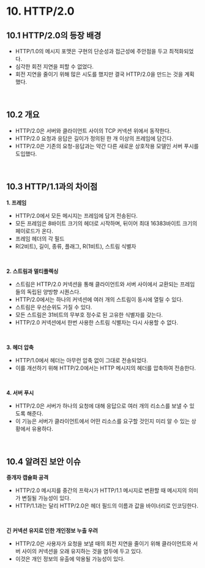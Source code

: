 # 10. HTTP/2.0

## 10.1 HTTP/2.0의 등장 배경

- HTTP/1.0의 메시지 포맷은 구현의 단순성과 접근성에 주안점을 두고 최적화되었다.
- 심각한 회전 지연을 피할 수 없었다.
- 회전 지연을 줄이기 위해 많은 시도를 했지만 결국 HTTP/2.0을 만드는 것을 계획했다.

<br>

## 10.2 개요

- HTTP/2.0은 서버와 클라이언트 사이의 TCP 커넥션 위에서 동작한다.
- HTTP/2.0 요청과 응답은 길이가 정의된 한 개 이상의 프레임에 담긴다.
- HTTP/2.0은 기존의 요청-응답과는 약간 다른 새로운 상호작용 모델인 서버 푸시를 도입했다.

<br>

## 10.3 HTTP/1.1과의 차이점

**1. 프레임**

- HTTP/2.0에서 모든 메시지는 프레임에 담겨 전송된다.
- 모든 프레임은 8바이트 크기의 헤더로 시작하며, 뒤이어 최대 16383바이트 크기의 페이로드가 온다.
- 프레임 헤더의 각 필드
- R(2비트), 길이, 종류, 플래그, R(1비트), 스트림 식별자

<br>

**2. 스트림과 멀티플렉싱**

- 스트림은 HTTP/2.0 커넥션을 통해 클라이언트와 서버 사이에서 교환되는 프레임들의 독립된 양방향 시퀀스다.
- HTTP/2.0에서는 하나의 커넥션에 여러 개의 스트림이 동시에 열릴 수 있다.
- 스트림은 우선순위도 가질 수 있다.
- 모든 스트림은 31비트의 무부호 정수로 된 고유한 식별자를 갖는다.
- HTTP/2.0 커넥션에서 한번 사용한 스트림 식별자는 다시 사용할 수 없다.

<br>

**3. 헤더 압축**

- HTTP/1.0에서 헤더는 아무런 압축 없이 그대로 전송되었다.
- 이를 개선하기 위해 HTTP/2.0에서는 HTTP 메시지의 헤더를 압축하여 전송한다.

<br>

**4. 서버 푸시**

- HTTP/2.0은 서버가 하나의 요청에 대해 응답으로 여러 개의 리소스를 보낼 수 있도록 해준다.
- 이 기능은 서버가 클라이언트에서 어떤 리소스를 요구할 것인지 미리 알 수 있는 상황에서 유용하다.

<br>

## 10.4 알려진 보안 이슈

**중개자 캡슐화 공격**

- HTTP/2.0 메시지를 중간의 프락시가 HTTP/1.1 메시지로 변환할 때 메시지의 의미가 변질될 가능성이 있다.
- HTTP/1.1과는 달리 HTTP/2.0은 헤더 필드의 이름과 값을 바이너리로 인코딩한다.

<br>

**긴 커넥션 유지로 인한 개인정보 누출 우려**

- HTTP/2.0은 사용자가 요청을 보낼 때의 회전 지연을 줄이기 위해 클라이언트와 서버 사이의 커넥션을 오래 유지하는 것을 염두에 두고 있다.
- 이것은 개인 정보의 유출에 악용될 가능성이 있다.